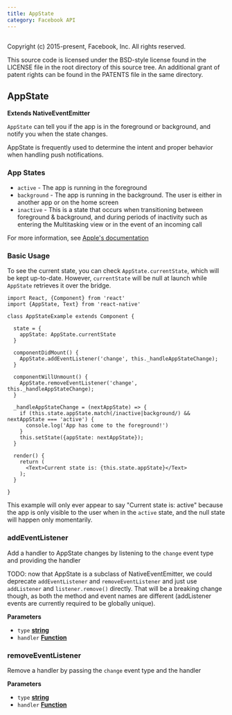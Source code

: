 ```yaml
---
title: AppState
category: Facebook API
---
```

<!-- Generated by documentation.js. Update this documentation by updating the source code. -->

## 

Copyright (c) 2015-present, Facebook, Inc.
All rights reserved.

This source code is licensed under the BSD-style license found in the
LICENSE file in the root directory of this source tree. An additional grant
of patent rights can be found in the PATENTS file in the same directory.

## AppState

**Extends NativeEventEmitter**

`AppState` can tell you if the app is in the foreground or background,
and notify you when the state changes.

AppState is frequently used to determine the intent and proper behavior when
handling push notifications.

### App States

-   `active` - The app is running in the foreground
-   `background` - The app is running in the background. The user is either
     in another app or on the home screen
-   `inactive` - This is a state that occurs when transitioning between
    		 foreground & background, and during periods of inactivity such as
    		 entering the Multitasking view or in the event of an incoming call

For more information, see
[Apple's documentation](https://developer.apple.com/library/ios/documentation/iPhone/Conceptual/iPhoneOSProgrammingGuide/TheAppLifeCycle/TheAppLifeCycle.html)

### Basic Usage

To see the current state, you can check `AppState.currentState`, which
will be kept up-to-date. However, `currentState` will be null at launch
while `AppState` retrieves it over the bridge.

    import React, {Component} from 'react'
    import {AppState, Text} from 'react-native'

    class AppStateExample extends Component {

      state = {
        appState: AppState.currentState
      }

      componentDidMount() {
        AppState.addEventListener('change', this._handleAppStateChange);
      }

      componentWillUnmount() {
        AppState.removeEventListener('change', this._handleAppStateChange);
      }

      _handleAppStateChange = (nextAppState) => {
        if (this.state.appState.match(/inactive|background/) && nextAppState === 'active') {
          console.log('App has come to the foreground!')
        }
        this.setState({appState: nextAppState});
      }

      render() {
        return (
          <Text>Current state is: {this.state.appState}</Text>
        );
      }

    }

This example will only ever appear to say "Current state is: active" because
the app is only visible to the user when in the `active` state, and the null
state will happen only momentarily.

### addEventListener

Add a handler to AppState changes by listening to the `change` event type
and providing the handler

TODO: now that AppState is a subclass of NativeEventEmitter, we could deprecate
`addEventListener` and `removeEventListener` and just use `addListener` and
`listener.remove()` directly. That will be a breaking change though, as both
the method and event names are different (addListener events are currently
required to be globally unique).

**Parameters**

-   `type` **[string](https://developer.mozilla.org/en-US/docs/Web/JavaScript/Reference/Global_Objects/String)** 
-   `handler` **[Function](https://developer.mozilla.org/en-US/docs/Web/JavaScript/Reference/Statements/function)** 

### removeEventListener

Remove a handler by passing the `change` event type and the handler

**Parameters**

-   `type` **[string](https://developer.mozilla.org/en-US/docs/Web/JavaScript/Reference/Global_Objects/String)** 
-   `handler` **[Function](https://developer.mozilla.org/en-US/docs/Web/JavaScript/Reference/Statements/function)** 
